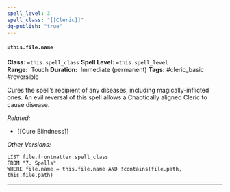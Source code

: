 ```yaml
---
spell_level: 3
spell_class: "[[Cleric]]"
dg-publish: "true"
---
```


#### `=this.file.name`

**Class:** `=this.spell_class`
**Spell Level:** `=this.spell_level`  
**Range:**  Touch
**Duration:**  Immediate (permanent)
**Tags:** #cleric_basic #reversible 

Cures the spell’s recipient of any diseases, including magically-inflicted ones. An evil reversal of this spell allows a Chaotically aligned Cleric to cause disease.

*Related:* 
- [[Cure Blindness]]
  
*Other Versions:*
```dataview
LIST file.frontmatter.spell_class
FROM "7. Spells"
WHERE file.name = this.file.name AND !contains(file.path, this.file.path)
```
___
